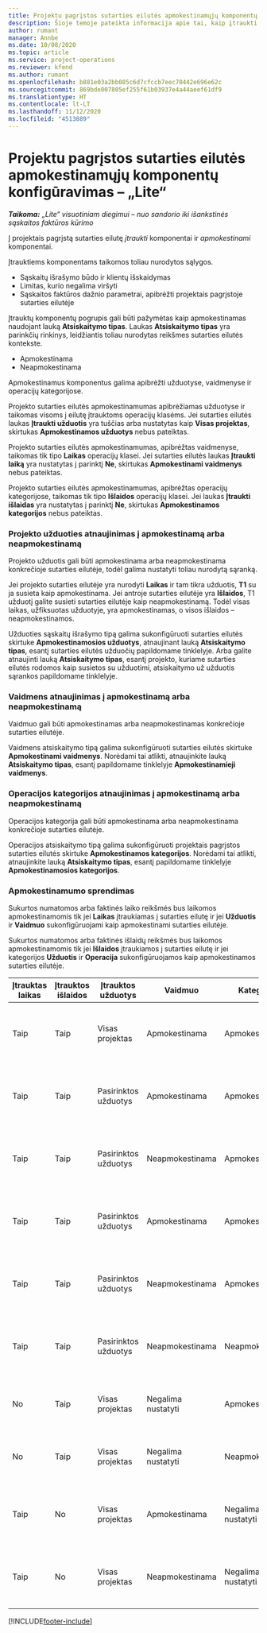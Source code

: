 ```yaml
---
title: Projektu pagrįstos sutarties eilutės apmokestinamųjų komponentų konfigūravimas – „Lite“
description: Šioje temoje pateikta informacija apie tai, kaip įtraukti apmokestinamus komponentus į sutarties eilutes naudojant „Project Operations“.
author: rumant
manager: Annbe
ms.date: 10/08/2020
ms.topic: article
ms.service: project-operations
ms.reviewer: kfend
ms.author: rumant
ms.openlocfilehash: b881e03a2bb085c6d7cfccb7eec70442e696e62c
ms.sourcegitcommit: 869bde007805ef255f61b03937e4a44aeef61df9
ms.translationtype: HT
ms.contentlocale: lt-LT
ms.lasthandoff: 11/12/2020
ms.locfileid: "4513889"
---
```

# <a name="configure-chargeable-components-of-a-project-based-contract-line---lite"></a>Projektu pagrįstos sutarties eilutės apmokestinamųjų komponentų konfigūravimas – „Lite“

_**Taikoma:** „Lite“ visuotiniam diegimui – nuo sandorio iki išankstinės sąskaitos faktūros kūrimo_

Į projektais pagrįstą sutarties eilutę *įtraukti* komponentai ir *apmokestinami* komponentai.

Įtrauktiems komponentams taikomos toliau nurodytos sąlygos.

  - Sąskaitų išrašymo būdo ir klientų išskaidymas
  - Limitas, kurio negalima viršyti 
  - Sąskaitos faktūros dažnio parametrai, apibrėžti projektais pagrįstoje sutarties eilutėje

Įtrauktų komponentų pogrupis gali būti pažymėtas kaip apmokestinamas naudojant lauką **Atsiskaitymo tipas**. Laukas **Atsiskaitymo tipas** yra parinkčių rinkinys, leidžiantis toliau nurodytas reikšmes sutarties eilutės kontekste.

  - Apmokestinama
  - Neapmokestinama

Apmokestinamus komponentus galima apibrėžti užduotyse, vaidmenyse ir operacijų kategorijose.

Projekto sutarties eilutės apmokestinamumas apibrėžiamas užduotyse ir taikomas visoms į eilutę įtrauktoms operacijų klasėms. Jei sutarties eilutės laukas **Įtraukti užduotis** yra tuščias arba nustatytas kaip **Visas projektas**, skirtukas **Apmokestinamos užduotys** nebus pateiktas.

Projekto sutarties eilutės apmokestinamumas, apibrėžtas vaidmenyse, taikomas tik tipo **Laikas** operacijų klasei. Jei sutarties eilutės laukas **Įtraukti laiką** yra nustatytas į parinktį **Ne**, skirtukas **Apmokestinami vaidmenys** nebus pateiktas.

Projekto sutarties eilutės apmokestinamumas, apibrėžtas operacijų kategorijose, taikomas tik tipo **Išlaidos** operacijų klasei. Jei laukas **Įtraukti išlaidas** yra nustatytas į parinktį **Ne**, skirtukas **Apmokestinamos kategorijos** nebus pateiktas.

### <a name="update-a-project-task-as-chargeable-or-non-chargeable"></a>Projekto užduoties atnaujinimas į apmokestinamą arba neapmokestinamą

Projekto užduotis gali būti apmokestinama arba neapmokestinama konkrečioje sutarties eilutėje, todėl galima nustatyti toliau nurodytą sąranką.

Jei projekto sutarties eilutėje yra nurodyti **Laikas** ir tam tikra užduotis, **T1** su ja susieta kaip apmokestinama. Jei antroje sutarties eilutėje yra **Išlaidos**, T1 užduotį galite susieti sutarties eilutėje kaip neapmokestinamą. Todėl visas laikas, užfiksuotas užduotyje, yra apmokestinamas, o visos išlaidos – neapmokestinamos.

Užduoties sąskaitų išrašymo tipą galima sukonfigūruoti sutarties eilutės skirtuke **Apmokestinamosios užduotys**, atnaujinant lauką **Atsiskaitymo tipas**, esantį sutarties eilutės užduočių papildomame tinklelyje. Arba galite atnaujinti lauką **Atsiskaitymo tipas**, esantį projekto, kuriame sutarties eilutės rodomos kaip susietos su užduotimi, atsiskaitymo už užduotis sąrankos papildomame tinklelyje.

### <a name="update-a-role-as-chargeable-or-non-chargeable"></a>Vaidmens atnaujinimas į apmokestinamą arba neapmokestinamą

Vaidmuo gali būti apmokestinamas arba neapmokestinamas konkrečioje sutarties eilutėje.

Vaidmens atsiskaitymo tipą galima sukonfigūruoti sutarties eilutės skirtuke **Apmokestinami vaidmenys**. Norėdami tai atlikti, atnaujinkite lauką **Atsiskaitymo tipas**, esantį papildomame tinklelyje **Apmokestinamieji vaidmenys**.

### <a name="update-a-transaction-category-as-chargeable-or-non-chargeable"></a>Operacijos kategorijos atnaujinimas į apmokestinamą arba neapmokestinamą

Operacijos kategorija gali būti apmokestinama arba neapmokestinama konkrečioje sutarties eilutėje.

Operacijos atsiskaitymo tipą galima sukonfigūruoti projektais pagrįstos sutarties eilutės skirtuke **Apmokestinamos kategorijos**. Norėdami tai atlikti, atnaujinkite lauką **Atsiskaitymo tipas**, esantį papildomame tinklelyje **Apmokestinamosios kategorijos**.

### <a name="resolve-chargeability"></a>Apmokestinamumo sprendimas

Sukurtos numatomos arba faktinės laiko reikšmės bus laikomos apmokestinamomis tik jei **Laikas** įtraukiamas į sutarties eilutę ir jei **Užduotis** ir **Vaidmuo** sukonfigūruojami kaip apmokestinami sutarties eilutėje.

Sukurtos numatomos arba faktinės išlaidų reikšmės bus laikomos apmokestinamomis tik jei **Išlaidos** įtraukiamos į sutarties eilutę ir jei kategorijos **Užduotis** ir **Operacija** sukonfigūruojamos kaip apmokestinamos sutarties eilutėje.


| Įtrauktas laikas | Įtrauktos išlaidos | Įtrauktos užduotys | Vaidmuo           | Kategorija.       | Užduotis                                                                                                      |
|---------------|------------------|----------------|----------------|----------------|-----------------------------------------------------------------------------------------------------------|
| Taip           | Taip              | Visas projektas | Apmokestinama     | Apmokestinama     | Atsiskaitymas pagal faktinį laiką: **Apmokestinamas** </br> Atsiskaitymas pagal faktines išlaidas: **Apmokestinamas**           |
| Taip           | Taip              | Pasirinktos užduotys | Apmokestinama     | Apmokestinama     | Atsiskaitymas pagal faktinį laiką: **Apmokestinamas** </br> Atsiskaitymas pagal faktines išlaidas: **Apmokestinamas**           |
| Taip           | Taip              | Pasirinktos užduotys | Neapmokestinama | Apmokestinama     | Atsiskaitymas pagal faktinį laiką: **Neapmokestinamas** </br> Atsiskaitymas pagal faktines išlaidas: **Apmokestinamas**       |
| Taip           | Taip              | Pasirinktos užduotys | Apmokestinama     | Apmokestinama     | Atsiskaitymas pagal faktinį laiką: **Neapmokestinamas** </br> Atsiskaitymas pagal faktines išlaidas: **Neapmokestinamas** |
| Taip           | Taip              | Pasirinktos užduotys | Neapmokestinama | Apmokestinama     | Atsiskaitymas pagal faktinį laiką: **Neapmokestinamas** </br> Atsiskaitymas pagal faktines išlaidas: **Neapmokestinamas** |
| Taip           | Taip              | Pasirinktos užduotys | Neapmokestinama | Neapmokestinama | Atsiskaitymas pagal faktinį laiką: **Neapmokestinamas** </br> Atsiskaitymas pagal faktines išlaidas: **Neapmokestinamas** |
| No            | Taip              | Visas projektas | Negalima nustatyti   | Apmokestinama     | Atsiskaitymas pagal faktinį laiką: **Nėra**</br>Atsiskaitymas pagal faktines išlaidas: **Apmokestinamas**          |
| No            | Taip              | Visas projektas | Negalima nustatyti   | Neapmokestinama | Atsiskaitymas pagal faktinį laiką: **Nėra**</br> Atsiskaitymas pagal faktines išlaidas: **Neapmokestinamas**     |
| Taip           | No               | Visas projektas | Apmokestinama     | Negalima nustatyti   | Atsiskaitymas pagal faktinį laiką: **Apmokestinamas** </br> Atsiskaitymas pagal faktines išlaidas: **Nėra**        |
| Taip           | No               | Visas projektas | Neapmokestinama | Negalima nustatyti   | Atsiskaitymas pagal faktinį laiką: **Neapmokestinamas** </br>Atsiskaitymas pagal faktines išlaidas: **Nėra**   |


[!INCLUDE[footer-include](../../includes/footer-banner.md)]
